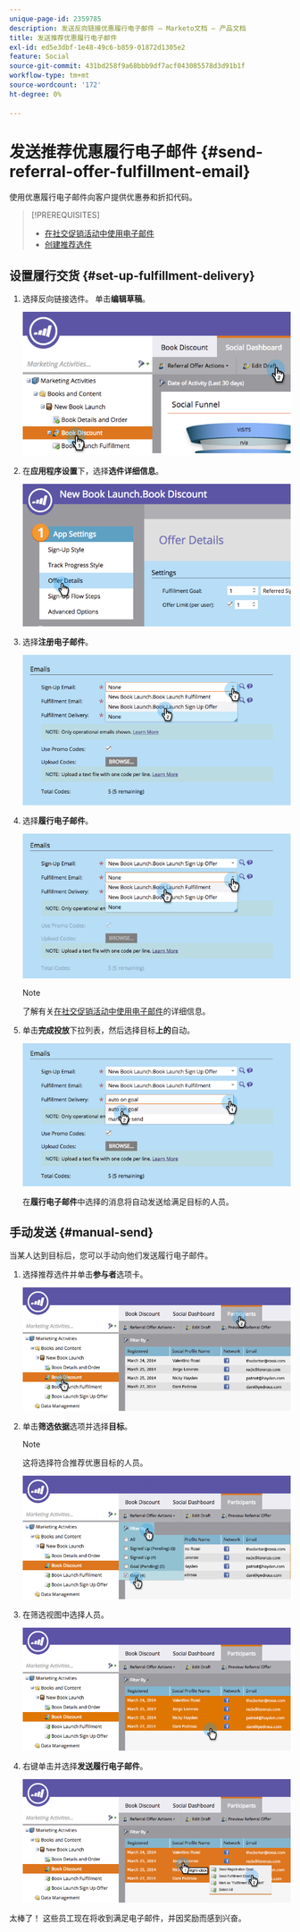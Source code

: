```yaml
---
unique-page-id: 2359785
description: 发送反向链接优惠履行电子邮件 — Marketo文档 — 产品文档
title: 发送推荐优惠履行电子邮件
exl-id: ed5e3dbf-1e48-49c6-b859-01872d1305e2
feature: Social
source-git-commit: 431bd258f9a68bbb9df7acf043085578d3d91b1f
workflow-type: tm+mt
source-wordcount: '172'
ht-degree: 0%

---
```


# 发送推荐优惠履行电子邮件 {#send-referral-offer-fulfillment-email}

使用优惠履行电子邮件向客户提供优惠券和折扣代码。

>[!PREREQUISITES]
>
>* [在社交促销活动中使用电子邮件](/help/marketo/product-docs/demand-generation/social/social-functions/use-emails-in-social-promotions.md)
>* [创建推荐选件](/help/marketo/product-docs/demand-generation/social/referral-offers/create-a-referral-offer.md)

## 设置履行交货 {#set-up-fulfillment-delivery}

1. 选择反向链接选件。 单击&#x200B;**编辑草稿**。

   ![](assets/image2015-4-20-16-3a3-3a14.png)

1. 在&#x200B;**应用程序设置**&#x200B;下，选择&#x200B;**选件详细信息**。

   ![](assets/image2015-4-23-12-3a53-3a16.png)

1. 选择&#x200B;**注册电子邮件**。

   ![](assets/image2015-4-23-12-3a58-3a52.png)

1. 选择&#x200B;**履行电子邮件**。

   ![](assets/image2015-4-23-13-3a4-3a40.png)

   >[!NOTE]
   >
   >了解有关[在社交促销活动中使用电子邮件](/help/marketo/product-docs/demand-generation/social/social-functions/use-emails-in-social-promotions.md)的详细信息。

1. 单击&#x200B;**完成投放**&#x200B;下拉列表，然后选择目标&#x200B;**上的**&#x200B;自动。

   ![](assets/image2015-4-23-13-3a13-3a33.png)

   在&#x200B;**履行电子邮件**&#x200B;中选择的消息将自动发送给满足目标的人员。

## 手动发送 {#manual-send}

当某人达到目标后，您可以手动向他们发送履行电子邮件。

1. 选择推荐选件并单击&#x200B;**参与者**&#x200B;选项卡。

   ![](assets/image2015-4-20-15-3a37-3a14.png)

1. 单击&#x200B;**筛选依据**&#x200B;选项并选择&#x200B;**目标**。

   >[!NOTE]
   >
   >这将选择符合推荐优惠目标的人员。

   ![](assets/image2015-4-20-15-3a59-3a11.png)

1. 在筛选视图中选择人员。

   ![](assets/2015-04-23-13-08-53.png)

1. 右键单击并选择&#x200B;**发送履行电子邮件**。

   ![](assets/2015-04-20-15-54-13.png)

太棒了！ 这些员工现在将收到满足电子邮件，并因奖励而感到兴奋。
